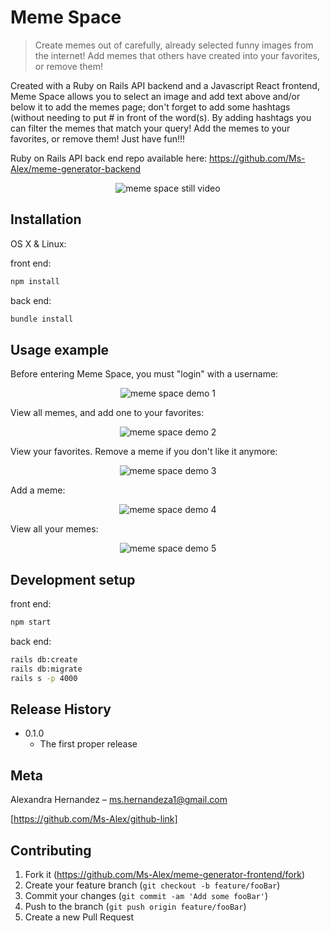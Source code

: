 # Meme Space
> Create memes out of carefully, already selected funny images from the internet! Add memes that others have created into your favorites, or remove them!

Created with a Ruby on Rails API backend and a Javascript React frontend, Meme Space allows you to select an image and add text above and/or below it to add the memes page; don't forget to add some hashtags (without needing to put # in front of the word(s). By adding hashtags you can filter the memes that match your query! Add the memes to your favorites, or remove them! Just have fun!!!

Ruby on Rails API back end repo available here: https://github.com/Ms-Alex/meme-generator-backend

<p align="center">
  <img src="https://media.giphy.com/media/NlqufY4YrJDQjGm9Iy/giphy.gif" alt="meme space still video">
</p>

## Installation

OS X & Linux:

front end: 
```sh
npm install
```

back end:
```sh
bundle install
```

## Usage example

Before entering Meme Space, you must "login" with a username:

<p align="center">
  <img src="https://media.giphy.com/media/2zowjB768FUGI6KH39/giphy.gif" alt="meme space demo 1">
</p>


View all memes, and add one to your favorites:

<p align="center">
  <img src="https://media.giphy.com/media/82ODfdM3LmZ2UuHI2D/giphy.gif" alt="meme space demo 2">
</p>


View your favorites. Remove a meme if you don't like it anymore:

<p align="center">
  <img src="https://media.giphy.com/media/ONIKUk8qnKjgfgXxp2/giphy.gif" alt="meme space demo 3">
</p>


Add a meme: 

<p align="center">
  <img src="https://media.giphy.com/media/1TDwJLAcH7yTP5yYUl/giphy.gif" alt="meme space demo 4">
</p>


View all your memes:

<p align="center">
  <img src="https://media.giphy.com/media/X9GIFMdzrqIJJea4bu/giphy.gif" alt="meme space demo 5">
</p>


## Development setup

front end:
```sh
npm start
```

back end:
```sh
rails db:create
rails db:migrate
rails s -p 4000
```

## Release History

* 0.1.0
    * The first proper release

## Meta

Alexandra Hernandez – ms.hernandeza1@gmail.com

[https://github.com/Ms-Alex/github-link]

## Contributing

1. Fork it (<https://github.com/Ms-Alex/meme-generator-frontend/fork>)
2. Create your feature branch (`git checkout -b feature/fooBar`)
3. Commit your changes (`git commit -am 'Add some fooBar'`)
4. Push to the branch (`git push origin feature/fooBar`)
5. Create a new Pull Request